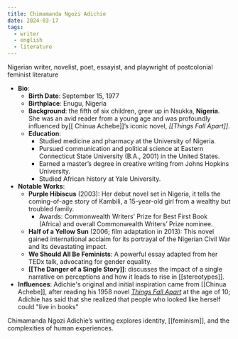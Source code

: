 ```yaml
---
title: Chimamanda Ngozi Adichie
date: 2024-03-17
tags:
  - writer
  - english
  - literature
---
```

Nigerian writer, novelist, poet, essayist, and playwright of postcolonial feminist literature

- **Bio**:
    - **Birth Date**: September 15, 1977
    - **Birthplace**: Enugu, Nigeria
    - **Background**: the fifth of six children, grew up in Nsukka, **Nigeria**. She was an avid reader from a young age and was profoundly influenced by[[ Chinua Achebe]]’s iconic novel, _[[Things Fall Apart]]_.
    - **Education**:
        - Studied medicine and pharmacy at the University of Nigeria.
        - Pursued communication and political science at Eastern Connecticut State University (B.A., 2001) in the United States.
        - Earned a master’s degree in creative writing from Johns Hopkins University.
        - Studied African history at Yale University.
- **Notable Works**:
    - **Purple Hibiscus** (2003): Her debut novel set in Nigeria, it tells the coming-of-age story of Kambili, a 15-year-old girl from a wealthy but troubled family.
        - Awards: Commonwealth Writers’ Prize for Best First Book (Africa) and overall Commonwealth Writers’ Prize nominee.
    - **Half of a Yellow Sun** (2006; film adaptation in 2013): This novel gained international acclaim for its portrayal of the Nigerian Civil War and its devastating impact.
    - **We Should All Be Feminists**: A powerful essay adapted from her TEDx talk, advocating for gender equality.
    - **[[The Danger of a Single Story]]**: discusses the impact of a single narrative on perceptions and how it leads to rise in [[stereotypes]]. 
- **Influences**:
	Adichie's original and initial inspiration came from [[Chinua Achebe]], after reading his 1958 novel _[Things Fall Apart](https://en.wikipedia.org/wiki/Things_Fall_Apart "Things Fall Apart")_ at the age of 10; Adichie has said that she realized that people who looked like herself could "live in books"

Chimamanda Ngozi Adichie’s writing explores identity, [[feminism]], and the complexities of human experiences.